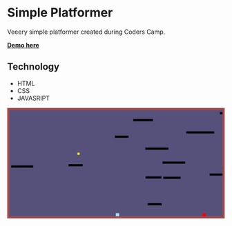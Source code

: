

#  Simple Platformer
Veeery simple platformer created during Coders Camp. 

**[Demo here](https://rjachimek.github.io/PlatformGame/.)**

## Technology
 * HTML
 * CSS
 * JAVASRIPT

![Screenshot](images/game.png)


